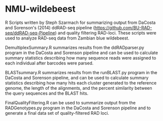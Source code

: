 # NMU-wildebeest
R Scripts written by Steph Szarmach for summarizing output from DaCosta and Sorenson's (2014) ddRAD-seq pipeline (https://github.com/BU-RAD-seq/ddRAD-seq-Pipeline) and quality filtering RAD-loci. These scripts were used to analyze RAD-seq data from Zambian blue wildebeest.

DemultiplexSummary.R summarizes results from the ddRADparser.py program in the DaCosta and Sorenson pipeline and can be used to calculate summary statistics describing how many sequence reads were assigned to each individual after barcodes were parsed.

BLASTsummary.R summarizes results from the runBLAST.py program in the DaCosta and Sorenson pipeline, and can be used to calculate summary statistics describing how many hits each cluster generated to the reference genome, the length of the alignments, and the percent similarity between the query sequences and the BLAST hits.

FinalQualityFiltering.R can be used to summarize output from the RADGenotypes.py program in the DaCosta and Sorenson pipeline and to generate a final data set of quality-filtered RAD loci. 
